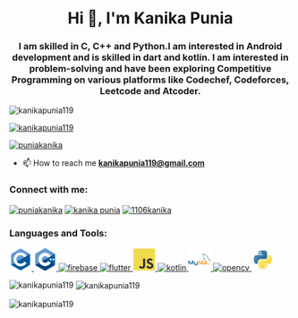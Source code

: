 <h1 align="center">Hi 👋, I'm Kanika Punia</h1>
<h3 align="center">I am skilled in C, C++ and Python.I am interested in Android development and is skilled in dart and kotlin. I am interested in problem-solving and have been exploring Competitive Programming on various platforms like Codechef, Codeforces, Leetcode and Atcoder.</h3>

<p align="left"> <img src="https://komarev.com/ghpvc/?username=kanikapunia119&label=Profile%20views&color=0e75b6&style=flat" alt="kanikapunia119" /> </p>

<p align="left"> <a href="https://github.com/ryo-ma/github-profile-trophy"><img src="https://github-profile-trophy.vercel.app/?username=kanikapunia119" alt="kanikapunia119" /></a> </p>

<p align="left"> <a href="https://twitter.com/puniakanika" target="blank"><img src="https://img.shields.io/twitter/follow/puniakanika?logo=twitter&style=for-the-badge" alt="puniakanika" /></a> </p>

- 📫 How to reach me **kanikapunia119@gmail.com**

<h3 align="left">Connect with me:</h3>
<p align="left">
<a href="https://twitter.com/puniakanika" target="blank"><img align="center" src="https://raw.githubusercontent.com/rahuldkjain/github-profile-readme-generator/master/src/images/icons/Social/twitter.svg" alt="puniakanika" height="30" width="40" /></a>
<a href="https://linkedin.com/in/kanika punia" target="blank"><img align="center" src="https://raw.githubusercontent.com/rahuldkjain/github-profile-readme-generator/master/src/images/icons/Social/linked-in-alt.svg" alt="kanika punia" height="30" width="40" /></a>
<a href="https://instagram.com/1106kanika" target="blank"><img align="center" src="https://raw.githubusercontent.com/rahuldkjain/github-profile-readme-generator/master/src/images/icons/Social/instagram.svg" alt="1106kanika" height="30" width="40" /></a>
</p>

<h3 align="left">Languages and Tools:</h3>
<p align="left"> <a href="https://www.cprogramming.com/" target="_blank" rel="noreferrer"> <img src="https://raw.githubusercontent.com/devicons/devicon/master/icons/c/c-original.svg" alt="c" width="40" height="40"/> </a> <a href="https://www.w3schools.com/cpp/" target="_blank" rel="noreferrer"> <img src="https://raw.githubusercontent.com/devicons/devicon/master/icons/cplusplus/cplusplus-original.svg" alt="cplusplus" width="40" height="40"/> </a> <a href="https://firebase.google.com/" target="_blank" rel="noreferrer"> <img src="https://www.vectorlogo.zone/logos/firebase/firebase-icon.svg" alt="firebase" width="40" height="40"/> </a> <a href="https://flutter.dev" target="_blank" rel="noreferrer"> <img src="https://www.vectorlogo.zone/logos/flutterio/flutterio-icon.svg" alt="flutter" width="40" height="40"/> </a> <a href="https://developer.mozilla.org/en-US/docs/Web/JavaScript" target="_blank" rel="noreferrer"> <img src="https://raw.githubusercontent.com/devicons/devicon/master/icons/javascript/javascript-original.svg" alt="javascript" width="40" height="40"/> </a> <a href="https://kotlinlang.org" target="_blank" rel="noreferrer"> <img src="https://www.vectorlogo.zone/logos/kotlinlang/kotlinlang-icon.svg" alt="kotlin" width="40" height="40"/> </a> <a href="https://www.mysql.com/" target="_blank" rel="noreferrer"> <img src="https://raw.githubusercontent.com/devicons/devicon/master/icons/mysql/mysql-original-wordmark.svg" alt="mysql" width="40" height="40"/> </a> <a href="https://opencv.org/" target="_blank" rel="noreferrer"> <img src="https://www.vectorlogo.zone/logos/opencv/opencv-icon.svg" alt="opencv" width="40" height="40"/> </a> <a href="https://www.python.org" target="_blank" rel="noreferrer"> <img src="https://raw.githubusercontent.com/devicons/devicon/master/icons/python/python-original.svg" alt="python" width="40" height="40"/> </a> </p>

<p><img align="left" src="https://github-readme-stats.vercel.app/api/top-langs?username=kanikapunia119&show_icons=true&locale=en&layout=compact" alt="kanikapunia119" /></p>

<p>&nbsp;<img align="center" src="https://github-readme-stats.vercel.app/api?username=kanikapunia119&show_icons=true&locale=en" alt="kanikapunia119" /></p>

<p><img align="center" src="https://github-readme-streak-stats.herokuapp.com/?user=kanikapunia119&" alt="kanikapunia119" /></p>
